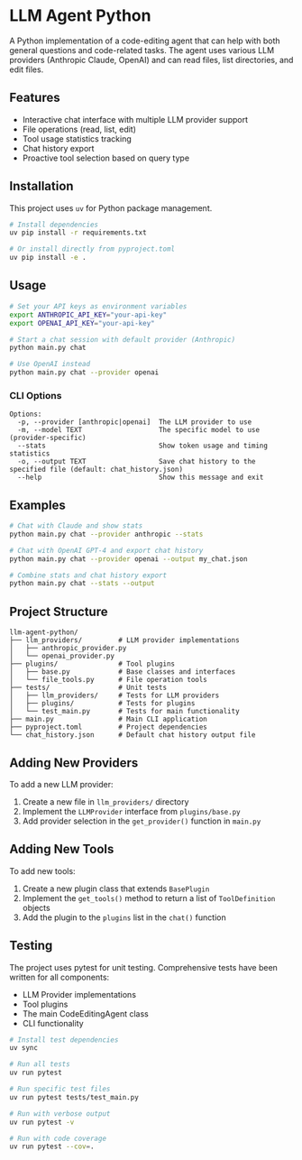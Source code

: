 # LLM Agent Python

A Python implementation of a code-editing agent that can help with both general questions and code-related tasks. The agent uses various LLM providers (Anthropic Claude, OpenAI) and can read files, list directories, and edit files.

## Features

- Interactive chat interface with multiple LLM provider support
- File operations (read, list, edit)
- Tool usage statistics tracking
- Chat history export
- Proactive tool selection based on query type

## Installation

This project uses `uv` for Python package management.

```bash
# Install dependencies
uv pip install -r requirements.txt

# Or install directly from pyproject.toml
uv pip install -e .
```

## Usage

```bash
# Set your API keys as environment variables
export ANTHROPIC_API_KEY="your-api-key"
export OPENAI_API_KEY="your-api-key"

# Start a chat session with default provider (Anthropic)
python main.py chat

# Use OpenAI instead
python main.py chat --provider openai
```

### CLI Options

```text
Options:
  -p, --provider [anthropic|openai]  The LLM provider to use
  -m, --model TEXT                   The specific model to use (provider-specific)
  --stats                            Show token usage and timing statistics
  -o, --output TEXT                  Save chat history to the specified file (default: chat_history.json)
  --help                             Show this message and exit
```

## Examples

```bash
# Chat with Claude and show stats
python main.py chat --provider anthropic --stats

# Chat with OpenAI GPT-4 and export chat history
python main.py chat --provider openai --output my_chat.json

# Combine stats and chat history export
python main.py chat --stats --output
```

## Project Structure

```text
llm-agent-python/
├── llm_providers/         # LLM provider implementations
│   ├── anthropic_provider.py
│   └── openai_provider.py
├── plugins/               # Tool plugins
│   ├── base.py            # Base classes and interfaces
│   └── file_tools.py      # File operation tools
├── tests/                 # Unit tests
│   ├── llm_providers/     # Tests for LLM providers
│   ├── plugins/           # Tests for plugins
│   └── test_main.py       # Tests for main functionality
├── main.py                # Main CLI application
├── pyproject.toml         # Project dependencies
└── chat_history.json      # Default chat history output file
```

## Adding New Providers

To add a new LLM provider:

1. Create a new file in `llm_providers/` directory
2. Implement the `LLMProvider` interface from `plugins/base.py`
3. Add provider selection in the `get_provider()` function in `main.py`

## Adding New Tools

To add new tools:

1. Create a new plugin class that extends `BasePlugin`
2. Implement the `get_tools()` method to return a list of `ToolDefinition` objects
3. Add the plugin to the `plugins` list in the `chat()` function

## Testing

The project uses pytest for unit testing. Comprehensive tests have been written for all components:

- LLM Provider implementations
- Tool plugins
- The main CodeEditingAgent class
- CLI functionality

```bash
# Install test dependencies
uv sync

# Run all tests
uv run pytest

# Run specific test files
uv run pytest tests/test_main.py

# Run with verbose output
uv run pytest -v

# Run with code coverage
uv run pytest --cov=.
```
